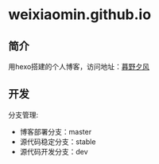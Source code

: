 # weixiaomin.github.io

## 简介

用hexo搭建的个人博客，访问地址：[暮野夕风](https://weixiaomin.github.io/)

## 开发

分支管理:
* 博客部署分支：master
* 源代码稳定分支：stable
* 源代码开发分支：dev

